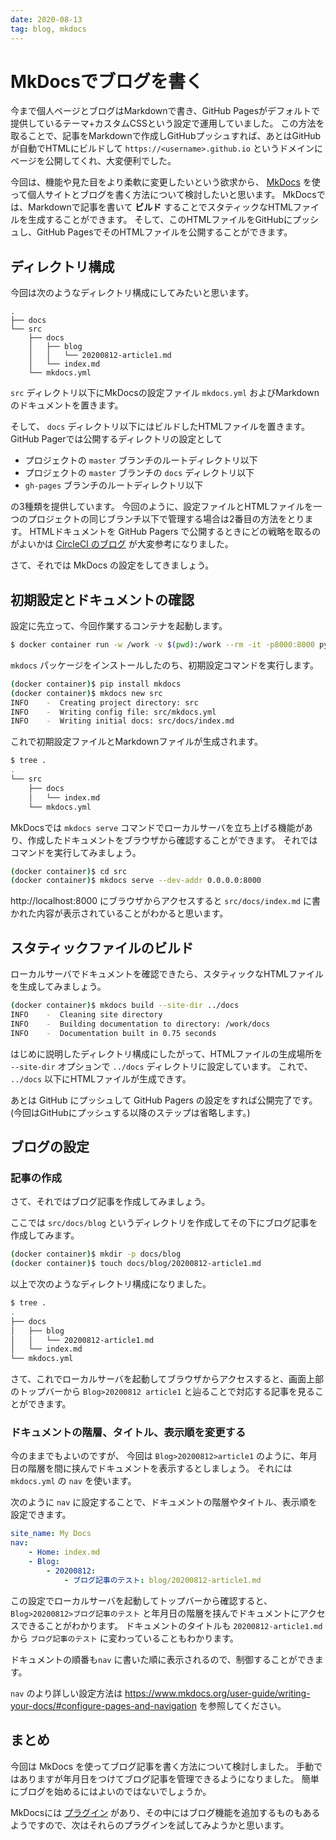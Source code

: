 ```yaml
---
date: 2020-08-13
tag: blog, mkdocs
---
```


# MkDocsでブログを書く

今まで個人ページとブログはMarkdownで書き、GitHub Pagesがデフォルトで提供しているテーマ+カスタムCSSという設定で運用していました。
この方法を取ることで、記事をMarkdownで作成しGitHubプッシュすれば、あとはGitHubが自動でHTMLにビルドして `https://<username>.github.io` というドメインにページを公開してくれ、大変便利でした。

今回は、機能や見た目をより柔軟に変更したいという欲求から、 [MkDocs](https://www.mkdocs.org/) を使って個人サイトとブログを書く方法について検討したいと思います。
MkDocsでは、Markdownで記事を書いて **ビルド** することでスタティックなHTMLファイルを生成することができます。
そして、このHTMLファイルをGitHubにプッシュし、GitHub PagesでそのHTMLファイルを公開することができます。

## ディレクトリ構成

今回は次のようなディレクトリ構成にしてみたいと思います。

```
.
├── docs
└── src
    ├── docs
    │   ├── blog
    │   │   └── 20200812-article1.md
    │   └── index.md
    └── mkdocs.yml
```

`src` ディレクトリ以下にMkDocsの設定ファイル `mkdocs.yml` およびMarkdownのドキュメントを置きます。

そして、 `docs` ディレクトリ以下にはビルドしたHTMLファイルを置きます。
GitHub Pagerでは公開するディレクトリの設定として

- プロジェクトの `master` ブランチのルートディレクトリ以下
- プロジェクトの `master` ブランチの `docs` ディレクトリ以下
- `gh-pages` ブランチのルートディレクトリ以下

の3種類を提供しています。
今回のように、設定ファイルとHTMLファイルを一つのプロジェクトの同じブランチ以下で管理する場合は2番目の方法をとります。
HTMLドキュメントを GitHub Pagers で公開するときにどの戦略を取るのがよいかは [CircleCI のブログ](https://circleci.com/blog/deploying-documentation-to-github-pages-with-continuous-integration/) が大変参考になりました。

さて、それでは MkDocs の設定をしてきましょう。

## 初期設定とドキュメントの確認

設定に先立って、今回作業するコンテナを起動します。

```sh
$ docker container run -w /work -v $(pwd):/work --rm -it -p8000:8000 python:3.8.2-buster bash
```

`mkdocs` パッケージをインストールしたのち、初期設定コマンドを実行します。

```sh
(docker container)$ pip install mkdocs
(docker container)$ mkdocs new src
INFO    -  Creating project directory: src
INFO    -  Writing config file: src/mkdocs.yml
INFO    -  Writing initial docs: src/docs/index.md
```

これで初期設定ファイルとMarkdownファイルが生成されます。

```sh
$ tree .
.
└── src
    ├── docs
    │   └── index.md
    └── mkdocs.yml
```

MkDocsでは `mkdocs serve` コマンドでローカルサーバを立ち上げる機能があり、作成したドキュメントをブラウザから確認することができます。
それではコマンドを実行してみましょう。


```sh
(docker container)$ cd src
(docker container)$ mkdocs serve --dev-addr 0.0.0.0:8000
```

http://localhost:8000 にブラウザからアクセスすると `src/docs/index.md` に書かれた内容が表示されていることがわかると思います。

## スタティックファイルのビルド

ローカルサーバでドキュメントを確認できたら、スタティックなHTMLファイルを生成してみましょう。

```sh
(docker container)$ mkdocs build --site-dir ../docs
INFO    -  Cleaning site directory
INFO    -  Building documentation to directory: /work/docs
INFO    -  Documentation built in 0.75 seconds
```

はじめに説明したディレクトリ構成にしたがって、HTMLファイルの生成場所を `--site-dir` オプションで `../docs` ディレクトリに設定しています。
これで、 `../docs` 以下にHTMLファイルが生成できす。

あとは GitHub にプッシュして GitHub Pagers の設定をすれば公開完了です。(今回はGitHubにプッシュする以降のステップは省略します。)

## ブログの設定

### 記事の作成

さて、それではブログ記事を作成してみましょう。

ここでは `src/docs/blog` というディレクトリを作成してその下にブログ記事を作成してみます。

```sh
(docker container)$ mkdir -p docs/blog
(docker container)$ touch docs/blog/20200812-article1.md
```

以上で次のようなディレクトリ構成になりました。

```sh
$ tree .
.
├── docs
│   ├── blog
│   │   └── 20200812-article1.md
│   └── index.md
└── mkdocs.yml
```

さて、これでローカルサーバを起動してブラウザからアクセスすると、画面上部のトップバーから `Blog>20200812 article1` と辿ることで対応する記事を見ることができます。

### ドキュメントの階層、タイトル、表示順を変更する

今のままでもよいのですが、 今回は `Blog>20200812>article1` のように、年月日の階層を間に挟んでドキュメントを表示するとしましょう。
それには `mkdocs.yml` の `nav` を使います。

次のように `nav` に設定することで、ドキュメントの階層やタイトル、表示順を設定できます。

```yaml
site_name: My Docs
nav:
    - Home: index.md
    - Blog:
        - 20200812:
            - ブログ記事のテスト: blog/20200812-article1.md
```

この設定でローカルサーバを起動してトップバーから確認すると、`Blog>20200812>ブログ記事のテスト` と年月日の階層を挟んでドキュメントにアクセスできることがわかります。
ドキュメントのタイトルも `20200812-article1.md` から `ブログ記事のテスト` に変わっていることもわかります。

ドキュメントの順番も`nav` に書いた順に表示されるので、制御することができます。

`nav` のより詳しい設定方法は https://www.mkdocs.org/user-guide/writing-your-docs/#configure-pages-and-navigation を参照してください。

## まとめ

今回は MkDocs を使ってブログ記事を書く方法について検討しました。
手動ではありますが年月日をつけてブログ記事を管理できるようになりました。
簡単にブログを始めるにはよいのではないでしょうか。

MkDocsには [プラグイン](https://github.com/mkdocs/mkdocs/wiki/MkDocs-Plugins) があり、その中にはブログ機能を追加するものもあるようですので、次はそれらのプラグインを試してみようかと思います。
